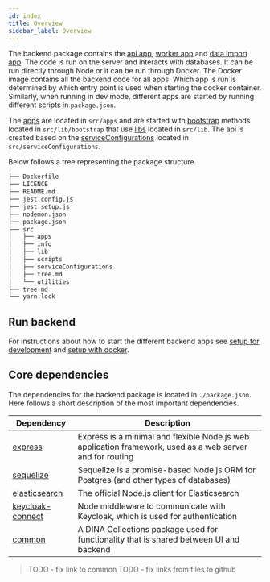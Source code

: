 ```yaml
---
id: index
title: Overview
sidebar_label: Overview
---
```


The backend package contains the [api app](./apps#api),
[worker app](./apps#worker) and [data import app](./apps#data). The code is run
on the server and interacts with databases. It can be run directly through Node
or it can be run through Docker. The Docker image contains all the backend code
for all apps. Which app is run is determined by which entry point is used when
starting the docker container. Similarly, when running in dev mode, different
apps are started by running different scripts in `package.json`.

The [apps](./apps) are located in `src/apps` and are started with
[bootstrap](./lib#bootstrap) methods located in `src/lib/bootstrap` that use
[libs](./lib) located in `src/lib`. The api is created based on the
[serviceConfigurations](./serviceConfigurations) located in
`src/serviceConfigurations`.

Below follows a tree representing the package structure.

<!--- import-file-src: ./packages/backend/tree.md -->
<!---
This content is imported from ./packages/backend/tree.md using interpolateFiles script.
Edits between this comment and import-file-end will be replaced when interpolateFiles script is run.
-->

```bash
├── Dockerfile
├── LICENCE
├── README.md
├── jest.config.js
├── jest.setup.js
├── nodemon.json
├── package.json
├── src
│   ├── apps
│   ├── info
│   ├── lib
│   ├── scripts
│   ├── serviceConfigurations
│   ├── tree.md
│   └── utilities
├── tree.md
└── yarn.lock

```


<!--- import-file-end -->

## Run backend

For instructions about how to start the different backend apps see
[setup for development](../../setup/setup-locally-for-development.md) and
[setup with docker](../../setup/setup-locally-with-docker.md).

## Core dependencies

The dependencies for the backend package is located in `./package.json`. Here
follows a short description of the most important dependencies.

| Dependency                                                                                              | Description                                                                                               |
| ------------------------------------------------------------------------------------------------------- | --------------------------------------------------------------------------------------------------------- |
| [express](https://expressjs.com/)                                                                       | Express is a minimal and flexible Node.js web application framework, used as a web server and for routing |
| [sequelize](http://docs.sequelizejs.com/)                                                               | Sequelize is a promise-based Node.js ORM for Postgres (and other types of databases)                      |
| [elasticsearch](https://www.elastic.co/guide/en/elasticsearch/client/javascript-api/current/index.html) | The official Node.js client for Elasticsearch                                                             |
| [keycloak-connect](https://www.npmjs.com/package/keycloak-connect)                                      | Node middleware to communicate with Keycloak, which is used for authentication                            |
| [common](./common)                                                                                      | A DINA Collections package used for functionality that is shared between UI and backend                   |

> TODO - fix link to common TODO - fix links from files to github
